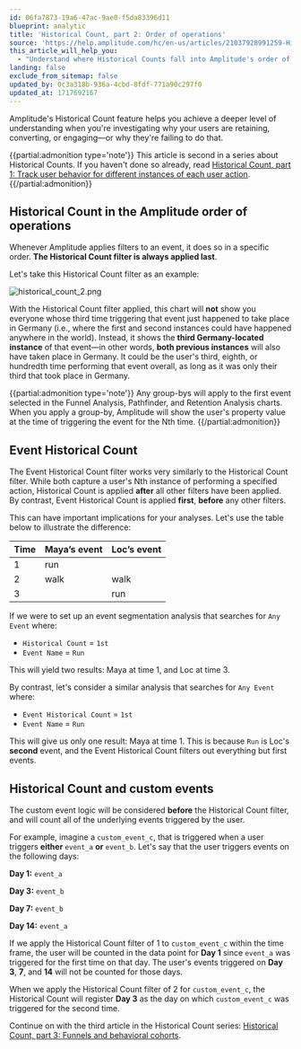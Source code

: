 ```yaml
---
id: 06fa7873-19a6-47ac-9ae0-f5da83396d11
blueprint: analytic
title: 'Historical Count, part 2: Order of operations'
source: 'https://help.amplitude.com/hc/en-us/articles/21037928991259-Historical-Count-part-2-Order-of-operations'
this_article_will_help_you:
  - "Understand where Historical Counts fall into Amplitude's order of operations"
landing: false
exclude_from_sitemap: false
updated_by: 0c3a318b-936a-4cbd-8fdf-771a90c297f0
updated_at: 1717692167
---
```

Amplitude's Historical Count feature helps you achieve a deeper level of understanding when you're investigating why your users are retaining, converting, or engaging—or why they're failing to do that.

{{partial:admonition type='note'}}
This article is second in a series about Historical Counts. If you haven't done so already, read [Historical Count, part 1: Track user behavior for different instances of each user action](/analytics/historical-count-1). 
{{/partial:admonition}}

## Historical Count in the Amplitude order of operations

Whenever Amplitude applies filters to an event, it does so in a specific order. **The Historical Count filter is always applied last**. 

Let's take this Historical Count filter as an example:

![historical_count_2.png](/output/img/analytics/historical-count-2-png.png)

With the Historical Count filter applied, this chart will **not** show you everyone whose third time triggering that event just happened to take place in Germany (i.e., where the first and second instances could have happened anywhere in the world). Instead, it shows the **third Germany-located instance** of that event—in other words, **both previous instances** will also have taken place in Germany. It could be the user's third, eighth, or hundredth time performing that event overall, as long as it was only their third that took place in Germany.

{{partial:admonition type='note'}}
Any group-bys will apply to the first event selected in the Funnel Analysis, Pathfinder, and Retention Analysis charts. When you apply a group-by, Amplitude will show the user's property value at the time of triggering the event for the Nth time.
{{/partial:admonition}}

## Event Historical Count

The Event Historical Count filter works very similarly to the Historical Count filter. While both capture a user's Nth instance of performing a specified action, Historical Count is applied **after** all other filters have been applied. By contrast, Event Historical Count is applied **first**, **before** any other filters.

This can have important implications for your analyses. Let's use the table below to illustrate the difference:

| **Time** | **Maya’s event** | **Loc’s event** |
| --- | --- | --- |
| 1 | run |   |
| 2 | walk | walk |
| 3 |   | run |

If we were to set up an event segmentation analysis that searches for `Any Event` where:

* `Historical Count` = `1st`
* `Event Name` = `Run`

This will yield two results: Maya at time 1, and Loc at time 3.

By contrast, let's consider a similar analysis that searches for `Any Event` where:

* `Event Historical Count` = `1st`
* `Event Name` = `Run`

This will give us only one result: Maya at time 1. This is because `Run` is Loc's **second** event, and the Event Historical Count filters out everything but first events.

## Historical Count and custom events

The custom event logic will be considered **before** the Historical Count filter, and will count all of the underlying events triggered by the user.

For example, imagine a `custom_event_c`, that is triggered when a user triggers **either** `event_a` **or** `event_b`. Let's say that the user triggers events on the following days: 

**Day 1:** `event_a`

**Day 3:** `event_b`

**Day 7:** `event_b`

**Day 14:** `event_a`

If we apply the Historical Count filter of 1 to `custom_event_c` within the time frame, the user will be counted in the data point for **Day 1** since `event_a` was triggered for the first time on that day. The user's events triggered on **Day 3**, **7**, and **14** will not be counted for those days.

When we apply the Historical Count filter of 2 for `custom_event_c`, the Historical Count will register **Day 3** as the day on which `custom_event_c` was triggered for the second time. 

Continue on with the third article in the Historical Count series: [Historical Count, part 3: Funnels and behavioral cohorts](https://help.amplitude.com/hc/en-us/articles/21065498729243).